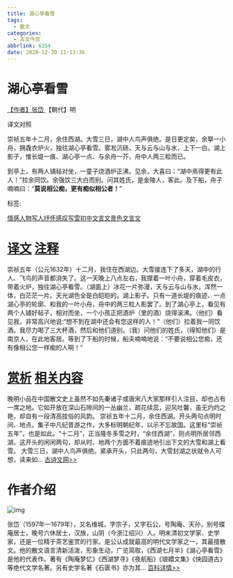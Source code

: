 ```yaml
---
title: 湖心亭看雪
tags:
  - 散文
categories:
  - 古文今赏
abbrlink: 6354
date: 2020-12-30 11:13:36
---
```


# 湖心亭看雪

[【作者】张岱 ](https://hanyu.baidu.com/s?wd=张岱)【朝代】明

译文对照

崇祯五年十二月，余住西湖。大雪三日，湖中人鸟声俱绝。是日更定矣，余拏一小舟，拥毳衣炉火，独往湖心亭看雪。雾凇沆砀，天与云与山与水，上下一白。湖上影子，惟长堤一痕、湖心亭一点、与余舟一芥，舟中人两三粒而已。

到亭上，有两人铺毡对坐，一童子烧酒炉正沸。见余，大喜曰：“湖中焉得更有此人！”拉余同饮。余强饮三大白而别。问其姓氏，是金陵人，客此。及下船，舟子喃喃曰：“**莫说相公痴，更有痴似相公者！**”

标签:

[情感](https://hanyu.baidu.com/s?ptype=poem_tag&about=情感)[人物](https://hanyu.baidu.com/s?ptype=poem_tag&about=人物)[写人](https://hanyu.baidu.com/s?ptype=poem_tag&about=写人)[抒怀](https://hanyu.baidu.com/s?ptype=poem_tag&about=抒怀)[感叹](https://hanyu.baidu.com/s?ptype=poem_tag&about=感叹)[写雪](https://hanyu.baidu.com/s?ptype=poem_tag&about=写雪)[初中文言文](https://hanyu.baidu.com/s?ptype=poem_tag&about=初中文言文)[景色](https://hanyu.baidu.com/s?ptype=poem_tag&about=景色)[文言文](https://hanyu.baidu.com/s?ptype=poem_tag&about=文言文)

# [**译文**](javascript:) [**注释**](javascript:)

崇祯五年（公元1632年）十二月，我住在西湖边。大雪接连下了多天，湖中的行人、飞鸟的声音都消失了。这一天晚上八点左右，我撑着一叶小舟，穿着毛皮衣，带着火炉，独往湖心亭看雪。（湖面上）冰花一片弥漫，天与云与山与水，浑然一体，白茫茫一片。天光湖色全是白皑皑的。湖上影子。只有一道长堤的痕迹、一点湖心亭的轮廓、和我的一叶小舟，舟中的两三粒人影罢了。到了湖心亭上，看见有两个人铺好毡子，相对而坐，一个小孩正把酒炉（里的酒）烧得滚沸。（他们）看见我，非常高兴地说:“想不到在湖中还会有您这样的人！”（他们）拉着我一同饮酒。我尽力喝了三大杯酒，然后和他们道别。（我）问他们的姓氏，（得知他们）是南京人，在此地客居。等到了下船的时候，船夫喃喃地说：“不要说相公您痴，还有像相公您一样痴的人啊！”

# [**赏析**](javascript:) [**相关内容**](javascript:)

晚明小品在中国散文史上虽然不如先秦诸子或唐宋八大家那样引人注目，却也占有一席之地。它如开放在深山石隙间的一丛幽兰，疏花续蕊，迎风吐馨，虽无灼灼之艳，却自有一段清高拔俗的风韵。
崇祯五年十二月，余住西湖。开头两句点明时间、地点。集子中凡纪昔游之作，大多标明朝纪年，以示不忘故国。这里标“崇祯五年”，也是如此。“十二月”，正当隆冬多雪之时，“余住西湖”，则点明所居邻西湖。这开头的闲闲两句，却从时、地两个方面不着痕迹地引出下文的大雪和湖上看雪。
大雪三日，湖中人鸟声俱绝。紧承开头，只此两句，大雪封湖之状就令人可想，读来如... [古诗文网>>](http://so.gushiwen.org/shangxi_2209.aspx)

# **作者介绍**

![img](https://dss1.baidu.com/6ONXsjip0QIZ8tyhnq/it/u=2308360702,1451329840&fm=58) 

张岱（1597年—1679年），又名维城，字宗子，又字石公，号陶庵、天孙，别号蝶庵居士，晚号六休居士，汉族，山阴（今浙江绍兴）人。明末清初文学家、史学家，还是一位精于茶艺鉴赏的行家。是公认成就最高的明代文学家之一，其最擅散文。他的散文语言清新活泼，形象生动，广览简取，《西湖七月半》《湖心亭看雪》是他的代表作。著有《陶庵梦忆》《西湖梦寻》《夜航船》《琅嬛文集》《快园道古》等绝代文学名著。另有史学名著《石匮书》亦为其… [百科详情>>](https://baike.baidu.com/item/张岱/592?fr=kg_hanyu)